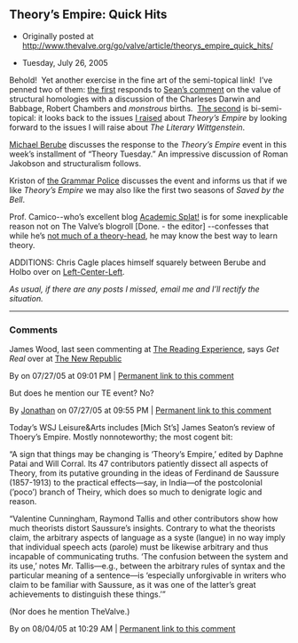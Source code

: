## Theory’s Empire: Quick Hits

 * Originally posted at http://www.thevalve.org/go/valve/article/theorys_empire_quick_hits/

* Tuesday, July 26, 2005 

Behold!  Yet another exercise in the fine art of the semi-topical link!  I’ve penned two of them: [the first](http://acephalous.typepad.com/acephalous/2005/07/superadequate_s.html) responds to [Sean’s comment](http://www.thevalve.org/go/valve/article/theorys_empire_ersatz_theoretical_ecumenicalism_criticism_qua_criticism/#2276) on the value of structural homologies with a discussion of the Charleses Darwin and Babbage, Robert Chambers and _monstrous_ births.  [The second](http://acephalous.typepad.com/acephalous/2005/07/not_bedazzled_b.html) is bi-semi-topical: it looks back to the issues [I raised](http://www.thevalve.org/go/valve/article/theorys_empire_ersatz_theoretical_ecumenicalism_criticism_qua_criticism/) about _Theory’s Empire_ by looking forward to the issues I will raise about _The Literary Wittgenstein_.

[Michael Berube](http://www.michaelberube.com/index.php/weblog/theory_tuesday_iii/) discusses the response to the _Theory’s Empire_ event in this week’s installment of “Theory Tuesday.”  An impressive discussion of Roman Jakobson and structuralism follows.  

Kriston of [the Grammar Police](http://grammarpolice.net/archives/000732.php) discusses the event and informs us that if we like _Theory’s Empire_ we may also like the first two seasons of _Saved by the Bell_.

Prof. Camico--who’s excellent blog [Academic Splat!](http://camicao.blogspot.com/) is for some inexplicable reason not on The Valve’s blogroll [Done. - the editor] --confesses that while he’s [not much of a theory-head](http://camicao.blogspot.com/2005/07/not-much-of-theory-head-but.html), he may know the best way to learn theory.  

ADDITIONS: Chris Cagle places himself squarely between Berube and Holbo over on [Left-Center-Left](http://leftcenterleft.typepad.com/blog/2005/07/postposttheory.html).

_As usual, if there are any posts I missed, email me and I’ll rectify the situation._

---

### Comments

James Wood, last seen commenting at [The Reading Experience](http://noggs.typepad.com/the_reading_experience/2005/07/james.html), says _Get Real_ over at [The New Republic](http://www.tnr.com/doc.mhtml?i=20050801&s=wood080105&pt=QE8NLDvY9Yct3CsrY/2Lhm==) 

By  on 07/27/05 at 09:01 PM | [Permanent link to this comment](http://www.thevalve.org/go/valve/article/theorys_empire_quick_hits/#2789)
[]()

But does he mention our TE event? No?

By [Jonathan](http://jgoodwin.net) on 07/27/05 at 09:55 PM | [Permanent link to this comment](http://www.thevalve.org/go/valve/article/theorys_empire_quick_hits/#2791)
[]()

Today’s WSJ Leisure&Arts includes [Mich St’s] James Seaton’s review of Thoery’s Empire. Mostly nonnoteworthy; the most cogent bit:

“A sign that things may be changing is ‘Theory’s Empire,’ edited by Daphne Patai and Will Corral. Its 47 contributors patiently dissect all aspects of Theory, from its putative grounding in the ideas of Ferdinand de Saussure (1857-1913) to the practical effects—say, in India—of the postcolonial (’poco’) branch of Theiry, which does so much to denigrate logic and reason.

“Valentine Cunningham, Raymond Tallis and other contributors show how much theorists distort Saussure’s insights. Contrary to what the theorists claim, the arbitrary aspects of language as a syste (langue) in no way imply that individual speech acts (parole) must be likewise arbitrary and thus incapable of communicating truths. ‘The confusion between the system and its use,’ notes Mr. Tallis—e.g., between the arbitrary rules of syntax and the particular meaning of a sentence—is ‘especially unforgivable in writers who claim to be familiar with Saussure, as it was one of the latter’s great achievements to distinguish these things.’”

(Nor does he mention TheValve.)

By  on 08/04/05 at 10:29 AM | [Permanent link to this comment](http://www.thevalve.org/go/valve/article/theorys_empire_quick_hits/#3054)

